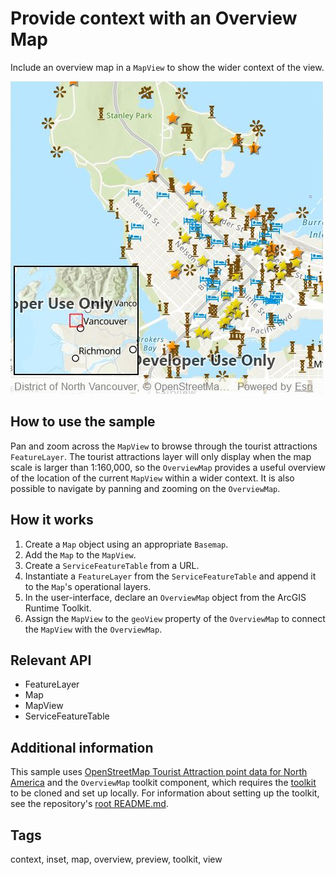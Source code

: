 #  Provide context with an Overview Map

Include an overview map in a `MapView` to show the wider context of the view. 

![](screenshot.png)

## How to use the sample
Pan and zoom across the `MapView` to browse through the tourist attractions `FeatureLayer`. The tourist attractions layer will only display when the map scale is larger than 1:160,000, so the `OverviewMap` provides a useful overview of the location of the current `MapView` within a wider context. It is also possible to navigate by panning and zooming on the `OverviewMap`.

## How it works
1. Create a `Map` object using an appropriate `Basemap`.
2. Add the `Map` to the `MapView`.
3. Create a `ServiceFeatureTable` from a URL.
4. Instantiate a `FeatureLayer` from the `ServiceFeatureTable` and append it to the `Map`'s operational layers.
5. In the user-interface, declare an `OverviewMap` object from the ArcGIS Runtime Toolkit.
7. Assign the `MapView` to the `geoView` property of the `OverviewMap` to connect the `MapView` with the `OverviewMap`.

## Relevant API
* FeatureLayer
* Map
* MapView
* ServiceFeatureTable

## Additional information
This sample uses [OpenStreetMap Tourist Attraction point data for North America](https://www.arcgis.com/home/item.html?id=97ceed5cfc984b4399e23888f6252856) and the `OverviewMap` toolkit component, which requires the [toolkit](https://github.com/Esri/arcgis-runtime-toolkit-qt) to be cloned and set up locally. For information about setting up the toolkit, see the repository's [root README.md](https://github.com/Esri/arcgis-runtime-toolkit-qt/blob/main/uitools/README.md).

## Tags
context, inset, map, overview, preview, toolkit, view
